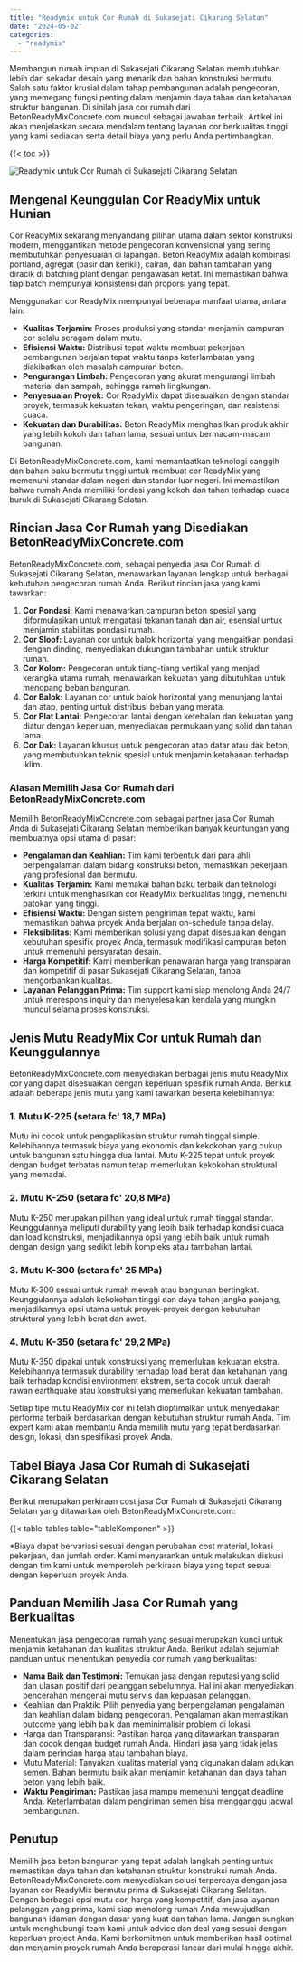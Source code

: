 ```yaml
---
title: "Readymix untuk Cor Rumah di Sukasejati Cikarang Selatan"
date: "2024-05-02"
categories: 
  - "readymix"
---
```


Membangun rumah impian di Sukasejati Cikarang Selatan membutuhkan lebih dari sekadar desain yang menarik dan bahan konstruksi bermutu. Salah satu faktor krusial dalam tahap pembangunan adalah pengecoran, yang memegang fungsi penting dalam menjamin daya tahan dan ketahanan struktur bangunan. Di sinilah jasa cor rumah dari BetonReadyMixConcrete.com muncul sebagai jawaban terbaik. Artikel ini akan menjelaskan secara mendalam tentang layanan cor berkualitas tinggi yang kami sediakan serta detail biaya yang perlu Anda pertimbangkan.

{{< toc >}}

![Readymix untuk Cor Rumah di Sukasejati Cikarang Selatan](https://betoncor8.github.io/cor/harga-beton-readymix-concrete%20(16).png)

## Mengenal Keunggulan Cor ReadyMix untuk Hunian

Cor ReadyMix sekarang menyandang pilihan utama dalam sektor konstruksi modern, menggantikan metode pengecoran konvensional yang sering membutuhkan penyesuaian di lapangan. Beton ReadyMix adalah kombinasi portland, agregat (pasir dan kerikil), cairan, dan bahan tambahan yang diracik di batching plant dengan pengawasan ketat. Ini memastikan bahwa tiap batch mempunyai konsistensi dan proporsi yang tepat.

Menggunakan cor ReadyMix mempunyai beberapa manfaat utama, antara lain:

- **Kualitas Terjamin:** Proses produksi yang standar menjamin campuran cor selalu seragam dalam mutu.
- **Efisiensi Waktu:** Distribusi tepat waktu membuat pekerjaan pembangunan berjalan tepat waktu tanpa keterlambatan yang diakibatkan oleh masalah campuran beton.
- **Pengurangan Limbah:** Pengecoran yang akurat mengurangi limbah material dan sampah, sehingga ramah lingkungan.
- **Penyesuaian Proyek:** Cor ReadyMix dapat disesuaikan dengan standar proyek, termasuk kekuatan tekan, waktu pengeringan, dan resistensi cuaca.
- **Kekuatan dan Durabilitas:** Beton ReadyMix menghasilkan produk akhir yang lebih kokoh dan tahan lama, sesuai untuk bermacam-macam bangunan.

Di BetonReadyMixConcrete.com, kami memanfaatkan teknologi canggih dan bahan baku bermutu tinggi untuk membuat cor ReadyMix yang memenuhi standar dalam negeri dan standar luar negeri. Ini memastikan bahwa rumah Anda memiliki fondasi yang kokoh dan tahan terhadap cuaca buruk di Sukasejati Cikarang Selatan.

## Rincian Jasa Cor Rumah yang Disediakan BetonReadyMixConcrete.com

BetonReadyMixConcrete.com, sebagai penyedia jasa Cor Rumah di Sukasejati Cikarang Selatan, menawarkan layanan lengkap untuk berbagai kebutuhan pengecoran rumah Anda. Berikut rincian jasa yang kami tawarkan:

1. **Cor Pondasi:** Kami menawarkan campuran beton spesial yang diformulasikan untuk mengatasi tekanan tanah dan air, esensial untuk menjamin stabilitas pondasi rumah.
2. **Cor Sloof:** Layanan cor untuk balok horizontal yang mengaitkan pondasi dengan dinding, menyediakan dukungan tambahan untuk struktur rumah.
3. **Cor Kolom:** Pengecoran untuk tiang-tiang vertikal yang menjadi kerangka utama rumah, menawarkan kekuatan yang dibutuhkan untuk menopang beban bangunan.
4. **Cor Balok:** Layanan cor untuk balok horizontal yang menunjang lantai dan atap, penting untuk distribusi beban yang merata.
5. **Cor Plat Lantai:** Pengecoran lantai dengan ketebalan dan kekuatan yang diatur dengan keperluan, menyediakan permukaan yang solid dan tahan lama.
6. **Cor Dak:** Layanan khusus untuk pengecoran atap datar atau dak beton, yang membutuhkan teknik spesial untuk menjamin ketahanan terhadap iklim.

### Alasan Memilih Jasa Cor Rumah dari BetonReadyMixConcrete.com

Memilih BetonReadyMixConcrete.com sebagai partner jasa Cor Rumah Anda di Sukasejati Cikarang Selatan memberikan banyak keuntungan yang membuatnya opsi utama di pasar:

- **Pengalaman dan Keahlian:** Tim kami terbentuk dari para ahli berpengalaman dalam bidang konstruksi beton, memastikan pekerjaan yang profesional dan bermutu.
- **Kualitas Terjamin:** Kami memakai bahan baku terbaik dan teknologi terkini untuk menghasilkan cor ReadyMix berkualitas tinggi, memenuhi patokan yang tinggi.
- **Efisiensi Waktu:** Dengan sistem pengiriman tepat waktu, kami memastikan bahwa proyek Anda berjalan on-schedule tanpa delay.
- **Fleksibilitas:** Kami memberikan solusi yang dapat disesuaikan dengan kebutuhan spesifik proyek Anda, termasuk modifikasi campuran beton untuk memenuhi persyaratan desain.
- **Harga Kompetitif:** Kami memberikan penawaran harga yang transparan dan kompetitif di pasar Sukasejati Cikarang Selatan, tanpa mengorbankan kualitas.
- **Layanan Pelanggan Prima:** Tim support kami siap menolong Anda 24/7 untuk merespons inquiry dan menyelesaikan kendala yang mungkin muncul selama proses konstruksi.

## Jenis Mutu ReadyMix Cor untuk Rumah dan Keunggulannya

BetonReadyMixConcrete.com menyediakan berbagai jenis mutu ReadyMix cor yang dapat disesuaikan dengan keperluan spesifik rumah Anda. Berikut adalah beberapa jenis mutu yang kami tawarkan beserta kelebihannya:

### 1\. Mutu K-225 (setara fc' 18,7 MPa)

Mutu ini cocok untuk pengaplikasian struktur rumah tinggal simple. Kelebihannya termasuk biaya yang ekonomis dan kekokohan yang cukup untuk bangunan satu hingga dua lantai. Mutu K-225 tepat untuk proyek dengan budget terbatas namun tetap memerlukan kekokohan struktural yang memadai.

### 2\. Mutu K-250 (setara fc' 20,8 MPa)

Mutu K-250 merupakan pilihan yang ideal untuk rumah tinggal standar. Keunggulannya meliputi durability yang lebih baik terhadap kondisi cuaca dan load konstruksi, menjadikannya opsi yang lebih baik untuk rumah dengan design yang sedikit lebih kompleks atau tambahan lantai.

### 3\. Mutu K-300 (setara fc' 25 MPa)

Mutu K-300 sesuai untuk rumah mewah atau bangunan bertingkat. Keunggulannya adalah kekokohan tinggi dan daya tahan jangka panjang, menjadikannya opsi utama untuk proyek-proyek dengan kebutuhan struktural yang lebih berat dan awet.

### 4\. Mutu K-350 (setara fc' 29,2 MPa)

Mutu K-350 dipakai untuk konstruksi yang memerlukan kekuatan ekstra. Kelebihannya termasuk durability terhadap load berat dan ketahanan yang baik terhadap kondisi environment ekstrem, serta cocok untuk daerah rawan earthquake atau konstruksi yang memerlukan kekuatan tambahan.

Setiap tipe mutu ReadyMix cor ini telah dioptimalkan untuk menyediakan performa terbaik berdasarkan dengan kebutuhan struktur rumah Anda. Tim expert kami akan membantu Anda memilih mutu yang tepat berdasarkan design, lokasi, dan spesifikasi proyek Anda.

## Tabel Biaya Jasa Cor Rumah di Sukasejati Cikarang Selatan

Berikut merupakan perkiraan cost jasa Cor Rumah di Sukasejati Cikarang Selatan yang ditawarkan oleh BetonReadyMixConcrete.com:

{{< table-tables table="tableKomponen" >}}

\*Biaya dapat bervariasi sesuai dengan perubahan cost material, lokasi pekerjaan, dan jumlah order. Kami menyarankan untuk melakukan diskusi dengan tim kami untuk memperoleh perkiraan biaya yang tepat sesuai dengan keperluan proyek Anda.

## Panduan Memilih Jasa Cor Rumah yang Berkualitas

Menentukan jasa pengecoran rumah yang sesuai merupakan kunci untuk menjamin ketahanan dan kualitas struktur Anda. Berikut adalah sejumlah panduan untuk menentukan penyedia cor rumah yang berkualitas:

- **Nama Baik dan Testimoni:** Temukan jasa dengan reputasi yang solid dan ulasan positif dari pelanggan sebelumnya. Hal ini akan menyediakan pencerahan mengenai mutu servis dan kepuasan pelanggan.
- Keahlian dan Praktik: Pilih penyedia yang berpengalaman pengalaman dan keahlian dalam bidang pengecoran. Pengalaman akan memastikan outcome yang lebih baik dan meminimalisir problem di lokasi.
- Harga dan Transparansi: Pastikan harga yang ditawarkan transparan dan cocok dengan budget rumah Anda. Hindari jasa yang tidak jelas dalam perincian harga atau tambahan biaya.
- Mutu Material: Tanyakan kualitas material yang digunakan dalam adukan semen. Bahan bermutu baik akan menjamin ketahanan dan daya tahan beton yang lebih baik.
- **Waktu Pengiriman:** Pastikan jasa mampu memenuhi tenggat deadline Anda. Keterlambatan dalam pengiriman semen bisa mengganggu jadwal pembangunan.

## Penutup

Memilih jasa beton bangunan yang tepat adalah langkah penting untuk memastikan daya tahan dan ketahanan struktur konstruksi rumah Anda. BetonReadyMixConcrete.com menyediakan solusi terpercaya dengan jasa layanan cor ReadyMix bermutu prima di Sukasejati Cikarang Selatan. Dengan berbagai opsi mutu cor, harga yang kompetitif, dan jasa layanan pelanggan yang prima, kami siap menolong rumah Anda mewujudkan bangunan idaman dengan dasar yang kuat dan tahan lama. Jangan sungkan untuk menghubungi team kami untuk advice dan deal yang sesuai dengan keperluan project Anda. Kami berkomitmen untuk memberikan hasil optimal dan menjamin proyek rumah Anda beroperasi lancar dari mulai hingga akhir.
